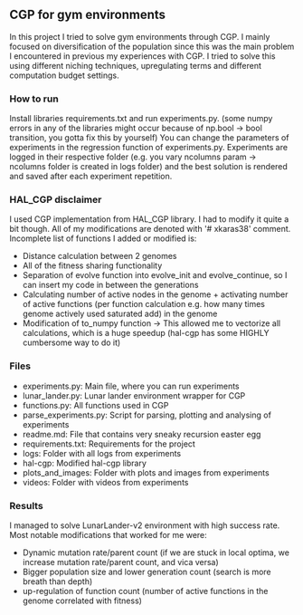 ## CGP for gym environments
In this project I tried to solve gym environments through CGP. I mainly
focused on diversification of the population since this was the main problem 
I encountered in previous my experiences with CGP.
I tried to solve this using different niching techniques, 
upregulating terms and different computation budget settings.

### How to run
Install libraries requirements.txt and run experiments.py. (some numpy errors in any of the libraries might occur because of np.bool -> bool transition,
you gotta fix this by yourself) 
You can change the parameters of  experiments in the regression function of experiments.py.
Experiments are logged in their respective folder (e.g. you vary ncolumns param -> ncolumns folder
is created in logs folder) and the best solution is rendered and saved after each experiment repetition.

### HAL_CGP disclaimer
I used CGP implementation from HAL_CGP library. I had to modify it quite a bit though. All of my modifications are
denoted with '# xkaras38' comment. Incomplete list of functions I added or modified is:
- Distance calculation between 2 genomes
- All of the fitness sharing functionality 
- Separation of evolve function into evolve_init and evolve_continue, so I can insert my code 
  in between the generations
- Calculating number of active nodes in the genome + activating number of active functions
  (per function calculation e.g. how many times genome actively used saturated add) in the genome 
- Modification of to_numpy function -> This allowed me to vectorize all calculations, which is 
  a huge speedup (hal-cgp has some HIGHLY cumbersome way to do it) 

### Files
- experiments.py: Main file, where you can run experiments
- lunar_lander.py: Lunar lander environment wrapper for CGP
- functions.py: All functions used in CGP
- parse_experiments.py: Script for parsing, plotting and analysing of experiments
- readme.md: File that contains very sneaky recursion easter egg
- requirements.txt: Requirements for the project
- logs: Folder with all logs from experiments
- hal-cgp: Modified hal-cgp library
- plots_and_images: Folder with plots and images from experiments
- videos: Folder with videos from experiments

### Results
I managed to solve LunarLander-v2 environment with high success rate. Most notable modifications that worked for me were:
- Dynamic mutation rate/parent count (if we are stuck in local optima, we increase mutation rate/parent count,
  and vica versa)
- Bigger population size and lower generation count (search is more breath than depth)
- up-regulation of function count (number of active functions in the genome correlated with fitness)